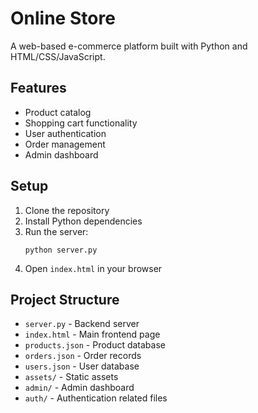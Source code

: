 # Online Store

A web-based e-commerce platform built with Python and HTML/CSS/JavaScript.

## Features

- Product catalog
- Shopping cart functionality
- User authentication
- Order management
- Admin dashboard

## Setup

1. Clone the repository
2. Install Python dependencies
3. Run the server:
   ```
   python server.py
   ```
4. Open `index.html` in your browser

## Project Structure

- `server.py` - Backend server
- `index.html` - Main frontend page
- `products.json` - Product database
- `orders.json` - Order records
- `users.json` - User database
- `assets/` - Static assets
- `admin/` - Admin dashboard
- `auth/` - Authentication related files 